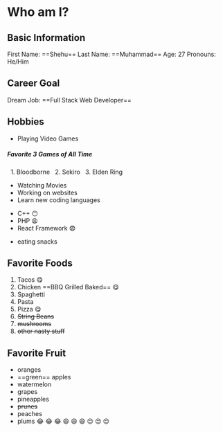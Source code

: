 # Who am I?
## Basic Information
First Name: ==Shehu==
Last Name: ==Muhammad== 
Age: 27
Pronouns: He/Him
## Career Goal
Dream Job: ==Full Stack Web Developer==
## Hobbies
- Playing Video Games
##### Favorite 3 Games of All Time
&nbsp;&nbsp;1. Bloodborne
&nbsp;&nbsp;2. Sekiro
&nbsp;&nbsp;3. Elden Ring
- Watching Movies
- Working on websites
- Learn new coding languages
* C++ :no_mouth:
* PHP :tired_face:
* React Framework :fearful:
- eating snacks
## Favorite Foods
1. Tacos :yum:
2. Chicken ==BBQ Grilled Baked== :yum:
3. Spaghetti
4. Pasta
5. Pizza :yum:
6. ~~String Beans~~
7. ~~mushrooms~~
8. ~~other nasty stuff~~
## Favorite Fruit
- oranges
- ==green== apples
- watermelon
- grapes
- pineapples
- ~~prunes~~
- peaches
- plums
:joy: :joy: :joy: :smile: :smile: :smile: :relieved: :relieved: :relieved:



